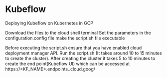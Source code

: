 # Kubeflow
Deploying Kubeflow on Kubernetes in GCP

Download the files to the cloud shell terminal
Set the parameters in the configuration.config file
make the script.sh file executable

Before executing the script.sh ensure that you have enabled cloud deployment manager API.
Run the script.sh (It takes around 10 to 15 minutes to create the cluster). After creating the cluster it takes 5 to 10 minutes to create the end point(Kubeflow UI) which can be accessed at https://<KF_NAME>.endpoints.<project-id>.cloud.goog/
